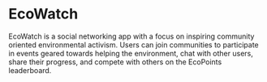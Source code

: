 # EcoWatch

EcoWatch is a social networking app with a focus on inspiring community oriented environmental activism. Users can join communities to participate in events geared towards helping the environment, chat with other users, share their progress, and compete with others on the EcoPoints leaderboard.